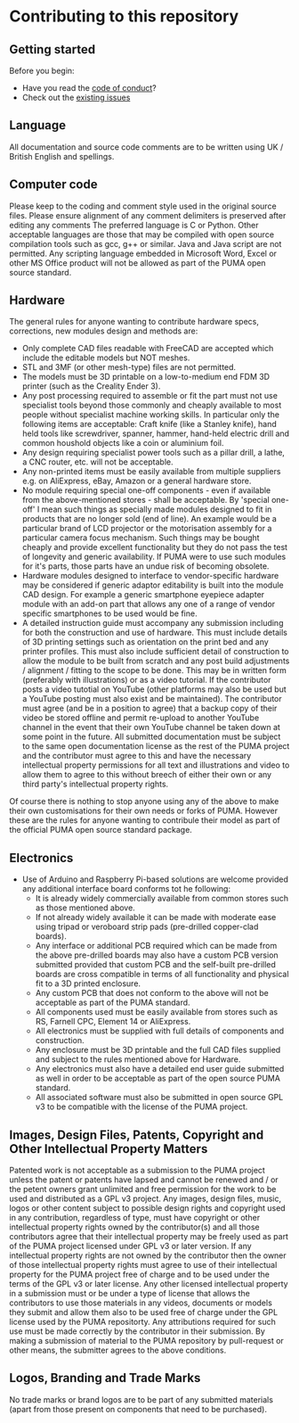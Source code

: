 # Contributing to this repository <!-- omit in toc -->

## Getting started <!-- omit in toc -->

Before you begin:
- Have you read the [code of conduct](CODE_OF_CONDUCT.md)?
- Check out the [existing issues](https://github.com/TadPath/PUMA/issues) 


## Language

All documentation and source code comments are to be written using UK / British English and spellings.

## Computer code

Please keep to the coding and comment style used in the original source files.
Please ensure alignment of any comment delimiters is preserved after editing any comments
The preferred language is C or Python. Other acceptable languages are those that may be compiled with open source compilation tools such as gcc, g++ or similar.
Java and Java script are not permitted.
Any scripting language embedded in Microsoft Word, Excel or other MS Office product will not be allowed as part of the PUMA open source standard.

## Hardware

The general rules for anyone wanting to contribute hardware specs, corrections, new modules design and methods are:
* Only complete CAD files readable with FreeCAD are accepted which include the editable models but NOT meshes.
* STL and 3MF (or other mesh-type) files are not permitted.
* The models must be 3D printable on a low-to-medium end FDM 3D printer (such as the Creality Ender 3).
* Any post processing required to assemble or fit the part must not use specialist tools beyond those commonly and cheaply available to most people without specialist machine working skills. In particular only the following items are acceptable: Craft knife (like a Stanley knife), hand held tools like screwdriver, spanner, hammer, hand-held electric drill and common houshold objects like a coin or aluminium foil.
* Any design requiring specialist power tools such as a pillar drill, a lathe, a CNC router, etc. will not be acceptable.
* Any non-printed items must be easily available from multiple suppliers e.g. on AliExpress, eBay, Amazon or a general hardware store.
* No module requiring special one-off components - even if available from the above-mentioned stores - shall be acceptable. By 'special one-off' I mean such things as specially made modules designed to fit in products that are no longer sold (end of line). An example would be a particular brand of LCD projector or the motorisation assembly for a particular camera focus mechanism. Such things may be bought cheaply and provide excellent functionality but they do not pass the test of longevity and generic availability. If PUMA were to use such modules for  it's parts, those parts have an undue risk of becoming obsolete.
* Hardware modules designed to interface to vendor-specific hardware may be considered if generic adaptor editability is built into the module CAD design. For example a generic smartphone eyepiece adapter module with an add-on part that allows any one of a range of vendor specific smartphones to be used would be fine.
* A detailed instruction guide must accompany any submission including for both the construction and use of hardware. This must include details of 3D printing settings such as orientation on the print bed and any printer profiles. This must also include sufficient detail of construction to allow the module to be built from scratch and any post build adjustments / alignment / fitting to the scope to be done. This may be in written form (preferably with illustrations) or as a video tutorial. If the contributor posts a video tutotial on YouTube (other platforms may also be used but a YouTube posting must also exist and be maintained). The contributor must agree (and be in a position to agree) that a backup copy of their video be stored offline and permit re-upload to another YouTube channel in the event that their own YouTube channel be taken down at some point in the future. All submitted documentation must be subject to the same open documentation license as the rest of the PUMA project and the contributor must agree to this and have the necessary intellectual property permissions for all text and illustrations and video to allow them to agree to this without breech of either their own or any third party's intellectual property rights.

Of course there is nothing to stop anyone using any of the above to make their own customisations for their own needs or forks of PUMA. However these are the rules for anyone wanting to contribule their model as part of the official PUMA open source standard package.

## Electronics
* Use of Arduino and Raspberry Pi-based solutions are welcome provided any additional interface board conforms tot he following:
  * It is already widely commercially available from common stores such as those mentioned above.
  * If not already widely available it can be made with moderate ease using tripad or veroboard strip pads (pre-drilled copper-clad boards).
  * Any interface or additional PCB required which can be made from the above pre-drilled boards may also have a custom PCB version submitted provided that custom PCB and the self-built pre-drilled boards are cross compatible in terms of all functionality and physical fit to a 3D printed enclosure.
  * Any custom PCB that does not conform to the above will not be acceptable as part of the PUMA standard.
  * All components used must be easily available from stores such as RS, Farnell CPC, Element 14 or AliExpress.
  * All electronics must be supplied with full details of components and construction.
  * Any enclosure must be 3D printable and the full CAD files supplied and subject to the rules mentioned above for Hardware.
  * Any electronics must also have a detailed end user guide submitted as well in order to be acceptable as part of the open source PUMA standard.
  * All associated software must also be submitted in open source GPL v3 to be compatible with the license of the PUMA project.

## Images, Design Files, Patents, Copyright and Other Intellectual Property Matters
Patented work is not acceptable as a submission to the PUMA project unless the patent or patents have lapsed and cannot be renewed and / or the petent owners grant unlimited and free permission for the work to be used and distributed as a GPL v3 project. Any images, design files, music, logos or other content subject to possible design rights and copyright used in any contribution, regardless of type, must have copyright or other intellectual property rights owned by the contributor(s) and all those contributors agree that their intellectual property may be freely used as part of the PUMA project licensed under GPL v3 or later version. If any intellectual property rights are not owned by the contributor then the owner of those intellectual property rights must agree to use of their intellectual property for the PUMA project free of charge and to be used under the terms of the GPL v3 or later license. Any other licensed intellectual property in a submission must or be under a type of license that allows the contributors to use those materials in any videos, documents or models they submit and allow them also to be used free of charge under the GPL license used by the PUMA repositorty. Any attributions required for such use must be made correctly by the contributor in their submission.
By making a submission of material to the PUMA repository by pull-request or other means, the submitter agrees to the above conditions.

## Logos, Branding and Trade Marks
No trade marks or brand logos are to be part of any submitted materials (apart from those present on components that need to be purchased).

